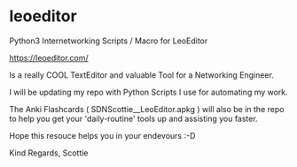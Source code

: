 # leoeditor
Python3 Internetworking Scripts / Macro for LeoEditor

https://leoeditor.com/

Is a really COOL TextEditor and valuable Tool for a Networking Engineer.

I will be updating my repo with Python Scripts I use for automating my work.

The Anki Flashcards ( SDNScottie__LeoEditor.apkg ) will also be in the repo to help you get your 'daily-routine' tools
up and assisting you faster.

Hope this resouce helps you in your endevours :-D

Kind Regards,
Scottie
